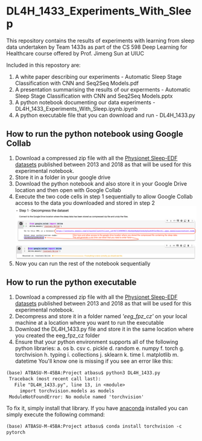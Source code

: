 # DL4H_1433_Experiments_With_Sleep

This repository contains the results of experiments with learning from sleep data undertaken by Team 1433s as part of the CS 598 Deep Learning for Healthcare course offered by Prof. Jimeng Sun at UIUC

Included in this repostory are:
1. A white paper describing our experiments - Automatic Sleep Stage Classification with CNN and Seq2Seq Models.pdf
2. A presentation summarising the results of our experments - Automatic Sleep Stage Classification with CNN and Seq2Seq Models.pptx
3. A python notebook documenting our data experiments - DL4H_1433_Experiments_With_Sleep.ipynb.ipynb
4. A python executable file that you can download and run - DL4H_1433.py

## How to run the python notebook using Google Collab

1. Download a compressed zip file with all the [Physionet Sleep-EDF datasets](https://physionet.org/physiobank/database/sleep-edfx/) published between 2013 and 2018 as that will be used for this experimental notebook.
2. Store it in a folder in your google drive
3. Download the python notebook and also store it in your Google Drive location and then open with Google Collab
4. Execute the two code cells in step 1 sequentially to allow Google Collab access to the data you downloaded and stored in step 2
![alt text](https://github.com/atbasu/DL4H_1433_Experiments_With_Sleep/blob/main/enable%20google%20drive%20access%201.png?raw=true)
![alt text](https://github.com/atbasu/DL4H_1433_Experiments_With_Sleep/blob/main/enable%20google%20drive%20access%202.png?raw=true)
5. Now you can run the rest of the notebook sequentially

## How to run the python executable

1. Download a compressed zip file with all the [Physionet Sleep-EDF datasets](https://physionet.org/physiobank/database/sleep-edfx/) published between 2013 and 2018 as that will be used for this experimental notebook.
2. Decompress and store it in a folder named *'eeg_fpz_cz'* on your local machine at a location where you want to run the executable
3. Download the DL4H_1433.py file and store it in the same location where you created the eeg_fpz_cz folder
4. Ensure that your python environment supports all of the following python libraries:
 a. os
 b. csv
 c. pickle
 d. random
 e. numpy
 f. torch
 g. torchvision
 h. typing
 i. collections
 j. sklearn
 k. time
 l. matplotlib
 m. datetime
 You'll know one is missing if you see an error like this:
 ```
 (base) ATBASU-M-45BA:Project atbasu$ python3 DL4H_1433.py 
  Traceback (most recent call last):
    File "DL4H_1433.py", line 13, in <module>
      import torchvision.models as models
  ModuleNotFoundError: No module named 'torchvision'
 ```
 To fix it, simply install that library. If you have [anaconda](https://docs.anaconda.com/anaconda/install/) installed you can simply execute the following command:
 ```
 (base) ATBASU-M-45BA:Project atbasu$ conda install torchvision -c pytorch
 ```
